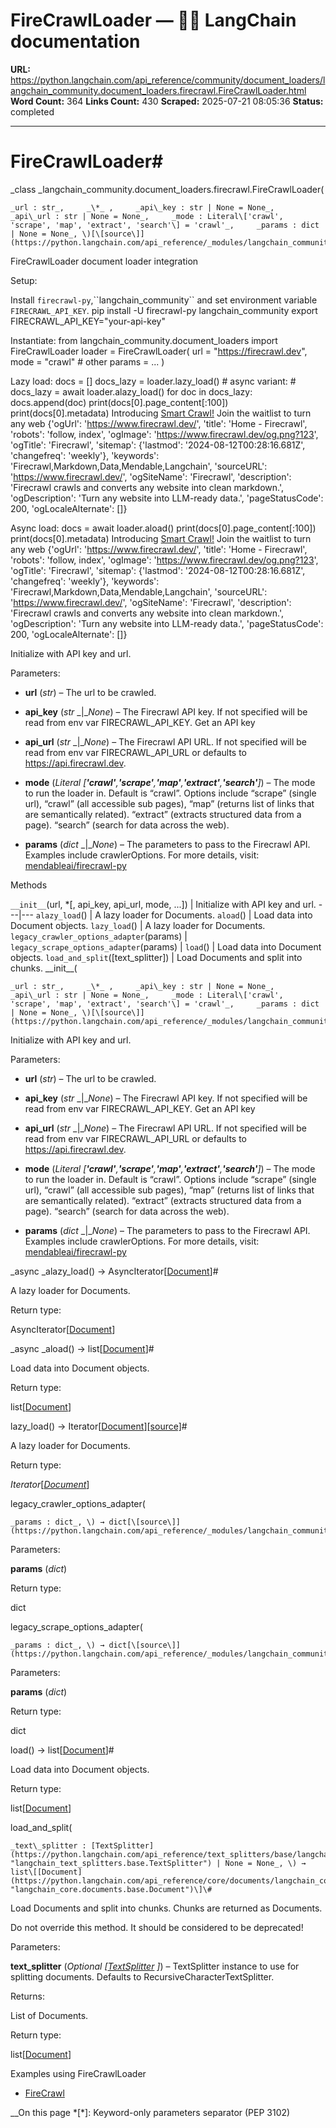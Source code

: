 # FireCrawlLoader — 🦜🔗 LangChain  documentation

**URL:** https://python.langchain.com/api_reference/community/document_loaders/langchain_community.document_loaders.firecrawl.FireCrawlLoader.html
**Word Count:** 364
**Links Count:** 430
**Scraped:** 2025-07-21 08:05:36
**Status:** completed

---

# FireCrawlLoader\#

_class _langchain\_community.document\_loaders.firecrawl.FireCrawlLoader\(

    _url : str_,     _\*_ ,     _api\_key : str | None = None_,     _api\_url : str | None = None_,     _mode : Literal\['crawl', 'scrape', 'map', 'extract', 'search'\] = 'crawl'_,     _params : dict | None = None_, \)[\[source\]](https://python.langchain.com/api_reference/_modules/langchain_community/document_loaders/firecrawl.html#FireCrawlLoader)\#     

FireCrawlLoader document loader integration

Setup:     

Install `firecrawl-py`,\`\`langchain\_community\`\` and set environment variable `FIRECRAWL_API_KEY`.               pip install -U firecrawl-py langchain_community     export FIRECRAWL_API_KEY="your-api-key"     

Instantiate:                    from langchain_community.document_loaders import FireCrawlLoader          loader = FireCrawlLoader(         url = "https://firecrawl.dev",         mode = "crawl"         # other params = ...     )     

Lazy load:                    docs = []     docs_lazy = loader.lazy_load()          # async variant:     # docs_lazy = await loader.alazy_load()          for doc in docs_lazy:         docs.append(doc)     print(docs[0].page_content[:100])     print(docs[0].metadata)                    Introducing [Smart Crawl!](https://www.firecrawl.dev/smart-crawl)      Join the waitlist to turn any web     {'ogUrl': 'https://www.firecrawl.dev/', 'title': 'Home - Firecrawl', 'robots': 'follow, index', 'ogImage': 'https://www.firecrawl.dev/og.png?123', 'ogTitle': 'Firecrawl', 'sitemap': {'lastmod': '2024-08-12T00:28:16.681Z', 'changefreq': 'weekly'}, 'keywords': 'Firecrawl,Markdown,Data,Mendable,Langchain', 'sourceURL': 'https://www.firecrawl.dev/', 'ogSiteName': 'Firecrawl', 'description': 'Firecrawl crawls and converts any website into clean markdown.', 'ogDescription': 'Turn any website into LLM-ready data.', 'pageStatusCode': 200, 'ogLocaleAlternate': []}     

Async load:                    docs = await loader.aload()     print(docs[0].page_content[:100])     print(docs[0].metadata)                    Introducing [Smart Crawl!](https://www.firecrawl.dev/smart-crawl)      Join the waitlist to turn any web     {'ogUrl': 'https://www.firecrawl.dev/', 'title': 'Home - Firecrawl', 'robots': 'follow, index', 'ogImage': 'https://www.firecrawl.dev/og.png?123', 'ogTitle': 'Firecrawl', 'sitemap': {'lastmod': '2024-08-12T00:28:16.681Z', 'changefreq': 'weekly'}, 'keywords': 'Firecrawl,Markdown,Data,Mendable,Langchain', 'sourceURL': 'https://www.firecrawl.dev/', 'ogSiteName': 'Firecrawl', 'description': 'Firecrawl crawls and converts any website into clean markdown.', 'ogDescription': 'Turn any website into LLM-ready data.', 'pageStatusCode': 200, 'ogLocaleAlternate': []}     

Initialize with API key and url.

Parameters:     

  * **url** \(_str_\) – The url to be crawled.

  * **api\_key** \(_str_ _|__None_\) – The Firecrawl API key. If not specified will be read from env var FIRECRAWL\_API\_KEY. Get an API key

  * **api\_url** \(_str_ _|__None_\) – The Firecrawl API URL. If not specified will be read from env var FIRECRAWL\_API\_URL or defaults to <https://api.firecrawl.dev>.

  * **mode** \(_Literal_ _\[__'crawl'__,__'scrape'__,__'map'__,__'extract'__,__'search'__\]_\) – The mode to run the loader in. Default is “crawl”. Options include “scrape” \(single url\), “crawl” \(all accessible sub pages\), “map” \(returns list of links that are semantically related\). “extract” \(extracts structured data from a page\). “search” \(search for data across the web\).

  * **params** \(_dict_ _|__None_\) – The parameters to pass to the Firecrawl API. Examples include crawlerOptions. For more details, visit: [mendableai/firecrawl-py](https://github.com/mendableai/firecrawl-py)

Methods

`__init__`\(url, \*\[, api\_key, api\_url, mode, ...\]\) | Initialize with API key and url.   ---|---   `alazy_load`\(\) | A lazy loader for Documents.   `aload`\(\) | Load data into Document objects.   `lazy_load`\(\) | A lazy loader for Documents.   `legacy_crawler_options_adapter`\(params\) |    `legacy_scrape_options_adapter`\(params\) |    `load`\(\) | Load data into Document objects.   `load_and_split`\(\[text\_splitter\]\) | Load Documents and split into chunks.      \_\_init\_\_\(

    _url : str_,     _\*_ ,     _api\_key : str | None = None_,     _api\_url : str | None = None_,     _mode : Literal\['crawl', 'scrape', 'map', 'extract', 'search'\] = 'crawl'_,     _params : dict | None = None_, \)[\[source\]](https://python.langchain.com/api_reference/_modules/langchain_community/document_loaders/firecrawl.html#FireCrawlLoader.__init__)\#     

Initialize with API key and url.

Parameters:     

  * **url** \(_str_\) – The url to be crawled.

  * **api\_key** \(_str_ _|__None_\) – The Firecrawl API key. If not specified will be read from env var FIRECRAWL\_API\_KEY. Get an API key

  * **api\_url** \(_str_ _|__None_\) – The Firecrawl API URL. If not specified will be read from env var FIRECRAWL\_API\_URL or defaults to <https://api.firecrawl.dev>.

  * **mode** \(_Literal_ _\[__'crawl'__,__'scrape'__,__'map'__,__'extract'__,__'search'__\]_\) – The mode to run the loader in. Default is “crawl”. Options include “scrape” \(single url\), “crawl” \(all accessible sub pages\), “map” \(returns list of links that are semantically related\). “extract” \(extracts structured data from a page\). “search” \(search for data across the web\).

  * **params** \(_dict_ _|__None_\) – The parameters to pass to the Firecrawl API. Examples include crawlerOptions. For more details, visit: [mendableai/firecrawl-py](https://github.com/mendableai/firecrawl-py)

_async _alazy\_load\(\) → AsyncIterator\[[Document](https://python.langchain.com/api_reference/core/documents/langchain_core.documents.base.Document.html#langchain_core.documents.base.Document "langchain_core.documents.base.Document")\]\#     

A lazy loader for Documents.

Return type:     

AsyncIterator\[[Document](https://python.langchain.com/api_reference/core/documents/langchain_core.documents.base.Document.html#langchain_core.documents.base.Document "langchain_core.documents.base.Document")\]

_async _aload\(\) → list\[[Document](https://python.langchain.com/api_reference/core/documents/langchain_core.documents.base.Document.html#langchain_core.documents.base.Document "langchain_core.documents.base.Document")\]\#     

Load data into Document objects.

Return type:     

list\[[Document](https://python.langchain.com/api_reference/core/documents/langchain_core.documents.base.Document.html#langchain_core.documents.base.Document "langchain_core.documents.base.Document")\]

lazy\_load\(\) → Iterator\[[Document](https://python.langchain.com/api_reference/core/documents/langchain_core.documents.base.Document.html#langchain_core.documents.base.Document "langchain_core.documents.base.Document")\][\[source\]](https://python.langchain.com/api_reference/_modules/langchain_community/document_loaders/firecrawl.html#FireCrawlLoader.lazy_load)\#     

A lazy loader for Documents.

Return type:     

_Iterator_\[[_Document_](https://python.langchain.com/api_reference/core/documents/langchain_core.documents.base.Document.html#langchain_core.documents.base.Document "langchain_core.documents.base.Document")\]

legacy\_crawler\_options\_adapter\(

    _params : dict_, \) → dict[\[source\]](https://python.langchain.com/api_reference/_modules/langchain_community/document_loaders/firecrawl.html#FireCrawlLoader.legacy_crawler_options_adapter)\#     

Parameters:     

**params** \(_dict_\)

Return type:     

dict

legacy\_scrape\_options\_adapter\(

    _params : dict_, \) → dict[\[source\]](https://python.langchain.com/api_reference/_modules/langchain_community/document_loaders/firecrawl.html#FireCrawlLoader.legacy_scrape_options_adapter)\#     

Parameters:     

**params** \(_dict_\)

Return type:     

dict

load\(\) → list\[[Document](https://python.langchain.com/api_reference/core/documents/langchain_core.documents.base.Document.html#langchain_core.documents.base.Document "langchain_core.documents.base.Document")\]\#     

Load data into Document objects.

Return type:     

list\[[Document](https://python.langchain.com/api_reference/core/documents/langchain_core.documents.base.Document.html#langchain_core.documents.base.Document "langchain_core.documents.base.Document")\]

load\_and\_split\(

    _text\_splitter : [TextSplitter](https://python.langchain.com/api_reference/text_splitters/base/langchain_text_splitters.base.TextSplitter.html#langchain_text_splitters.base.TextSplitter "langchain_text_splitters.base.TextSplitter") | None = None_, \) → list\[[Document](https://python.langchain.com/api_reference/core/documents/langchain_core.documents.base.Document.html#langchain_core.documents.base.Document "langchain_core.documents.base.Document")\]\#     

Load Documents and split into chunks. Chunks are returned as Documents.

Do not override this method. It should be considered to be deprecated\!

Parameters:     

**text\_splitter** \(_Optional_ _\[_[_TextSplitter_](https://python.langchain.com/api_reference/text_splitters/base/langchain_text_splitters.base.TextSplitter.html#langchain_text_splitters.base.TextSplitter "langchain_text_splitters.base.TextSplitter") _\]_\) – TextSplitter instance to use for splitting documents. Defaults to RecursiveCharacterTextSplitter.

Returns:     

List of Documents.

Return type:     

list\[[Document](https://python.langchain.com/api_reference/core/documents/langchain_core.documents.base.Document.html#langchain_core.documents.base.Document "langchain_core.documents.base.Document")\]

Examples using FireCrawlLoader

  * [FireCrawl](https://python.langchain.com/docs/integrations/document_loaders/firecrawl/)

__On this page   *[\*]: Keyword-only parameters separator (PEP 3102)